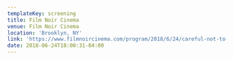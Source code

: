 ```yaml
---
templateKey: screening
title: Film Noir Cinema
venue: Film Noir Cinema
location: 'Brooklyn, NY'
link: 'https://www.filmnoircinema.com/program/2018/6/24/careful-not-to-cry'
date: 2018-06-24T18:00:31-04:00
---
```


